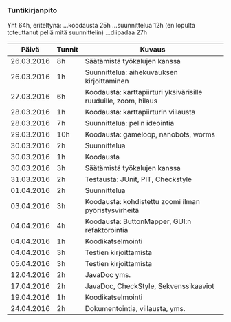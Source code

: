 ### Tuntikirjanpito

Yht 64h, eriteltynä:
...koodausta 25h
...suunnittelua 12h (en lopulta toteuttanut peliä mitä suunnittelin)
...diipadaa 27h

Päivä | Tunnit | Kuvaus
--------------- | ----- | ------
26.03.2016      |    8h | Säätämistä työkalujen kanssa
26.03.2016      |    1h | Suunnittelua: aihekuvauksen kirjoittaminen
27.03.2016      |    6h | Koodausta: karttapiirturi yksivärisille ruuduille, zoom, hilaus
28.03.2016      |    1h | Koodausta: karttapiirturin viilausta
28.03.2016      |    7h | Suunnittelua: pelin ideointia
29.03.2016      |   10h | Koodausta: gameloop, nanobots, worms
30.03.2016      |    2h | Suunnittelua
30.03.2016      |    1h | Koodausta
30.03.2016      |    3h | Säätämistä työkalujen kanssa
31.03.2016      |    2h | Testausta: JUnit, PIT, Checkstyle
01.04.2016      |    2h | Suunnittelua
03.04.2016      |    3h | Koodausta: kohdistettu zoomi ilman pyöristysvirheitä
04.04.2016      |    4h | Koodausta: ButtonMapper, GUI:n refaktorointia
04.04.2016      |    1h | Koodikatselmointi
04.04.2016      |    3h | Testien kirjoittamista
05.04.2016      |    3h | Testien kirjoittamista
12.04.2016      |    2h | JavaDoc yms.
17.04.2016      |    2h | JavaDoc, CheckStyle, Sekvenssikaaviot
19.04.2016      |    1h | Koodikatselmointi
24.04.2016      |    2h | Dokumentointia, viilausta, yms.